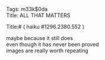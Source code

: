 Tags: m33k$0da  
Title: ALL THAT MATTERS  
  
Title:# ( haiku #1296.2380.552 )  
  
maybe because it still does  
even though it has never been proved  
images are really worth repeating  
